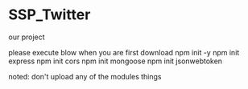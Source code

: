 # SSP_Twitter
our project

please  execute blow when you are first download 
npm init -y
npm init express
npm init cors
npm init mongoose
npm init jsonwebtoken

noted: don't upload any of the modules things